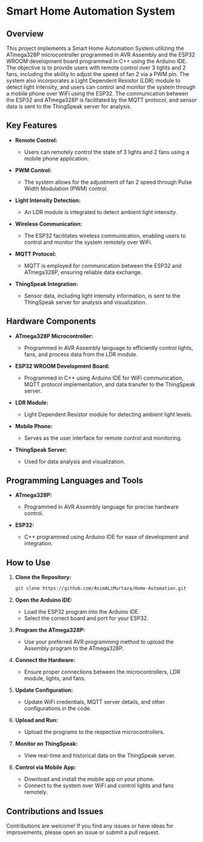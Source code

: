 # Smart Home Automation System

## Overview

This project implements a Smart Home Automation System utilizing the ATmega328P microcontroller programmed in AVR Assembly and the ESP32 WROOM development board programmed in C++ using the Arduino IDE. The objective is to provide users with remote control over 3 lights and 2 fans, including the ability to adjust the speed of fan 2 via a PWM pin. The system also incorporates a Light Dependent Resistor (LDR) module to detect light intensity, and users can control and monitor the system through a mobile phone over WiFi using the ESP32. The communication between the ESP32 and ATmega328P is facilitated by the MQTT protocol, and sensor data is sent to the ThingSpeak server for analysis.

## Key Features

- **Remote Control:**
  - Users can remotely control the state of 3 lights and 2 fans using a mobile phone application.

- **PWM Control:**
  - The system allows for the adjustment of fan 2 speed through Pulse Width Modulation (PWM) control.

- **Light Intensity Detection:**
  - An LDR module is integrated to detect ambient light intensity.

- **Wireless Communication:**
  - The ESP32 facilitates wireless communication, enabling users to control and monitor the system remotely over WiFi.

- **MQTT Protocol:**
  - MQTT is employed for communication between the ESP32 and ATmega328P, ensuring reliable data exchange.

- **ThingSpeak Integration:**
  - Sensor data, including light intensity information, is sent to the ThingSpeak server for analysis and visualization.

## Hardware Components

- **ATmega328P Microcontroller:**
  - Programmed in AVR Assembly language to efficiently control lights, fans, and process data from the LDR module.

- **ESP32 WROOM Development Board:**
  - Programmed in C++ using Arduino IDE for WiFi communication, MQTT protocol implementation, and data transfer to the ThingSpeak server.

- **LDR Module:**
  - Light Dependent Resistor module for detecting ambient light levels.

- **Mobile Phone:**
  - Serves as the user interface for remote control and monitoring.

- **ThingSpeak Server:**
  - Used for data analysis and visualization.

## Programming Languages and Tools

- **ATmega328P:**
  - Programmed in AVR Assembly language for precise hardware control.

- **ESP32:**
  - C++ programmed using Arduino IDE for ease of development and integration.

## How to Use

1. **Clone the Repository:**
   ```bash
   git clone https://github.com/AsimALiMurtaza/Home-Automation.git
   ```

2. **Open the Arduino IDE:**
   - Load the ESP32 program into the Arduino IDE.
   - Select the correct board and port for your ESP32.

3. **Program the ATmega328P:**
   - Use your preferred AVR programming method to upload the Assembly program to the ATmega328P.

4. **Connect the Hardware:**
   - Ensure proper connections between the microcontrollers, LDR module, lights, and fans.

5. **Update Configuration:**
   - Update WiFi credentials, MQTT server details, and other configurations in the code.

6. **Upload and Run:**
   - Upload the programs to the respective microcontrollers.

7. **Monitor on ThingSpeak:**
   - View real-time and historical data on the ThingSpeak server.

8. **Control via Mobile App:**
   - Download and install the mobile app on your phone.
   - Connect to the system over WiFi and control lights and fans remotely.

## Contributions and Issues

Contributions are welcome! If you find any issues or have ideas for improvements, please open an issue or submit a pull request.
